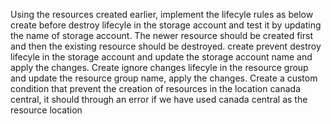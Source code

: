 Using the resources created earlier, implement the lifecyle rules as below
create before destroy lifecyle in the storage account and test it by updating the name of storage account. The newer resource should be created first and then the existing resource should be destroyed.
create prevent destroy lifecyle in the storage account and update the storage account name and apply the changes. 
Create ignore changes lifecyle in the resource group and update the resource group name, apply the changes.
Create a custom condition that prevent the creation of resources in the location canada central, it should through an error if we have used canada central as the resource location
